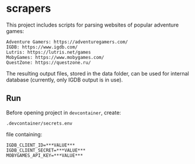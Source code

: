 # scrapers

This project includes scripts for parsing websites of popular adventure games:

    Adventure Gamers: https://adventuregamers.com/
    IGDB: https://www.igdb.com/
    Lutris: https://lutris.net/games
    MobyGames: https://www.mobygames.com/
    QuestZone: https://questzone.ru/

The resulting output files, stored in the data folder, can be used for internal database (currently, only IGDB output is
in use).

## Run

Before opening project in `devcontainer`, create:

    .devcontainer/secrets.env

file containing:

    IGDB_CLIENT_ID=***VALUE***
    IGDB_CLIENT_SECRET=***VALUE***
    MOBYGAMES_API_KEY=***VALUE***
